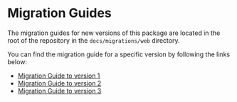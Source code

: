# Migration Guides

The migration guides for new versions of this package are located in the root of the repository
in the `docs/migrations/web` directory.

You can find the migration guide for a specific version by following the links below:

- [Migration Guide to version 1][migration-guide-v1]
- [Migration Guide to version 2][migration-guide-v2]
- [Migration Guide to version 3][migration-guide-v3]

[migration-guide-v1]: https://github.com/lmc-eu/spirit-design-system/blob/main/docs/migrations/web/MIGRATION-v1.md
[migration-guide-v2]: https://github.com/lmc-eu/spirit-design-system/blob/main/docs/migrations/web/MIGRATION-v2.md
[migration-guide-v3]: https://github.com/lmc-eu/spirit-design-system/blob/main/docs/migrations/web/MIGRATION-v3.md
